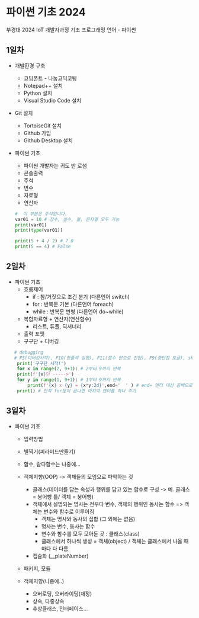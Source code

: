 # 파이썬 기초 2024
부경대 2024 IoT 개발자과정 기초 프로그래밍 언어 - 파이썬

## 1일차
- 개발환경 구축
   - 코딩폰트 - 나눔고딕코팅
   - Notepad++ 설치
   - Python 설치
   - Visual Studio Code 설치
- Git 설치
    - TortoiseGit 설치
    - Github 가입
    - Github Desktop 설치

- 파이썬 기초
    - 파이썬 개발자는 귀도 반 로섬
    - 콘솔출력
    - 주석   
    - 변수
    - 자료형
    - 연산자

    ```python
    #  이 부분은 주석입니다.
    var01 = 10 # 정수, 실수, 불, 문자열 모두 가능
    print(var01)
    print(type(var01))

    print(5 + 4 / 2) # 7.0
    print(5 == 4) # False
    ```
## 2일차
- 파이썬 기초
   - 흐름제어
      - if : 참/거짓으로 조건 분기 (다른언어 switch)
      - for : 반복문 기본 (다른언어 foreach)
      - while : 반복문 변형 (다른언어 do~while)
   - 복합자료형 + 연산자(연산함수)
        - 리스트, 튜플, 딕셔너리
   - 출력 포맷     
   - 구구단 + 디버깅

```python
   # debugging 
   # F5(디버깅시작), F10(한줄씩 실행), F11(함수 안으로 진입), F9(중단점 토글), shift F5(디버깅 종료)
    print('구구단 시작!')
    for x in range(2, 9+1): # 2부터 9까지 반복
    print(f'{x}단 ----->')
    for y in range(1, 9+1): # 1부터 9까지 반복
        print(f'{x} x {y} = {x*y:2d}',end='  ' ) # end= 엔터 대신 공백으로 변경
    print() # 안쪽 for문이 끝나면 마지막 엔터를 하나 추가   
```


## 3일차
- 파이썬 기초
     - 입력방법 
     - 별찍기(피라미드만들기)
     - 함수, 람다함수는 나중에...
     - 객체지향(OOP) -> 객체들의 모임으로 파악하는 것 
        - 클래스(데이터를 담는 속성과 행위를 담고 있는 함수로 구성 -> 예. 클래스 = 붕어빵 틀/ 객체 = 붕어빵)
        - 객체에서 설명되는 명사는 전부다 변수, 객체의 행위인 동사는 함수 => 객체는 변수와 함수로 이루어짐
          - 객체는 명사와 동사의 집합 (그 외에는 없음)
          - 명사는 변수, 동사는 함수
          - 변수와 함수를 모두 모아둔 곳 : 클래스(class)
          - 클래스에서 하나씩 생성 = 객체(object) / 객체는 클래스에서 나올 때마다 다 다름
        - 캡슐화 (__plateNumber)
     - 패키지, 모듈

     - 객체지향(나중에..)
        - 오버로딩, 오버라이딩(재정)
        - 상속, 다중상속
        - 추상클래스, 인터페이스...
       


